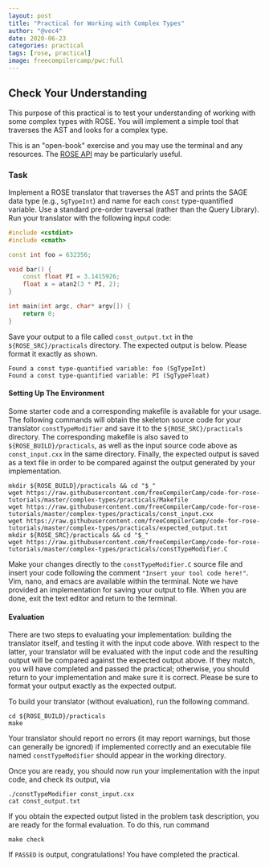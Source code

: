 ```yaml
---
layout: post
title: "Practical for Working with Complex Types"
author: "@vec4"
date: 2020-06-23
categories: practical
tags: [rose, practical]
image: freecompilercamp/pwc:full
---
```


## Check Your Understanding ##
This purpose of this practical is to test your understanding of working with some complex types with ROSE. You will implement a simple tool that traverses the AST and looks for a complex type.

This is an "open-book" exercise and you may use the terminal and any resources. The [ROSE API](http://rosecompiler.org/ROSE_HTML_Reference/index.html) may be particularly useful.

### Task ###
Implement a ROSE translator that traverses the AST and prints the SAGE data type (e.g., `SgTypeInt`) and name for each `const` type-quantified variable. Use a standard pre-order traversal (rather than the Query Library). Run your translator with the following input code:

```c++
#include <cstdint>
#include <cmath>

const int foo = 632356;

void bar() {
	const float PI = 3.1415926;
	float x = atan2(3 * PI, 2);
}

int main(int argc, char* argv[]) {
	return 0;
}
```

Save your output to a file called `const_output.txt` in the `${ROSE_SRC}/practicals` directory. The expected output is below. Please format it exactly as shown.

```
Found a const type-quantified variable: foo (SgTypeInt)
Found a const type-quantified variable: PI (SgTypeFloat)
```

#### Setting Up The Environment ####
Some starter code and a corresponding makefile is available for your usage. The following commands will obtain the skeleton source code for your translator `constTypeModifier` and save it to the `${ROSE_SRC}/practicals` directory. The corresponding makefile is also saved to `${ROSE_BUILD}/practicals`, as well as the input source code above as `const_input.cxx` in the same directory. Finally, the expected output is saved as a text file in order to be compared against the output generated by your implementation.

```.term1
mkdir ${ROSE_BUILD}/practicals && cd "$_"
wget https://raw.githubusercontent.com/freeCompilerCamp/code-for-rose-tutorials/master/complex-types/practicals/Makefile
wget https://raw.githubusercontent.com/freeCompilerCamp/code-for-rose-tutorials/master/complex-types/practicals/const_input.cxx
wget https://raw.githubusercontent.com/freeCompilerCamp/code-for-rose-tutorials/master/complex-types/practicals/expected_output.txt
mkdir ${ROSE_SRC}/practicals && cd "$_"
wget https://raw.githubusercontent.com/freeCompilerCamp/code-for-rose-tutorials/master/complex-types/practicals/constTypeModifier.C
```

Make your changes directly to the `constTypeModifier.C` source file and insert your code following the comment `"Insert your tool code here!"`. Vim, nano, and emacs are available within the terminal. Note we have provided an implementation for saving your output to file. When you are done, exit the text editor and return to the terminal.

#### Evaluation ####
There are two steps to evaluating your implementation: building the translator itself, and testing it with the input code above. With respect to the latter, your translator will be evaluated with the input code and the resulting output will be compared against the expected output above. If they match, you will have completed and passed the practical; otherwise, you should return to your implementation and make sure it is correct. Please be sure to format your output exactly as the expected output.

To build your translator (without evaluation), run the following command.
```.term1
cd ${ROSE_BUILD}/practicals
make
```
Your translator should report no errors (it may report warnings, but those can generally be ignored) if implemented correctly and an executable file named `constTypeModifier` should appear in the working directory.

Once you are ready, you should now run your implementation with the input code, and check its output, via
```.term1
./constTypeModifier const_input.cxx
cat const_output.txt
```
If you obtain the expected output listed in the problem task description, you are ready for the formal evaluation. To do this, run command
```.term1
make check
```
If `PASSED` is output, congratulations! You have completed the practical.
